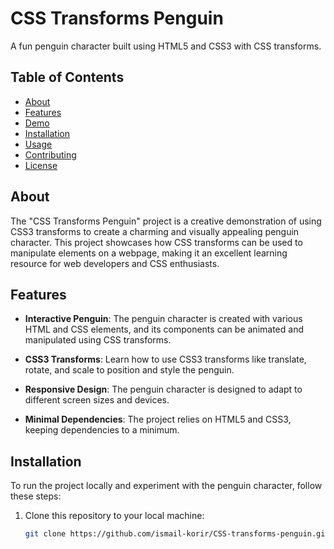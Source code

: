 # CSS Transforms Penguin


A fun penguin character built using HTML5 and CSS3 with CSS transforms.

## Table of Contents

- [About](#about)
- [Features](#features)
- [Demo](#demo)
- [Installation](#installation)
- [Usage](#usage)
- [Contributing](#contributing)
- [License](#license)

## About

The "CSS Transforms Penguin" project is a creative demonstration of using CSS3 transforms to create a charming and visually appealing penguin character. This project showcases how CSS transforms can be used to manipulate elements on a webpage, making it an excellent learning resource for web developers and CSS enthusiasts.

## Features

- **Interactive Penguin**: The penguin character is created with various HTML and CSS elements, and its components can be animated and manipulated using CSS transforms.

- **CSS3 Transforms**: Learn how to use CSS3 transforms like translate, rotate, and scale to position and style the penguin.

- **Responsive Design**: The penguin character is designed to adapt to different screen sizes and devices.

- **Minimal Dependencies**: The project relies on HTML5 and CSS3, keeping dependencies to a minimum.


## Installation

To run the project locally and experiment with the penguin character, follow these steps:

1. Clone this repository to your local machine:

   ```bash
   git clone https://github.com/ismail-korir/CSS-transforms-penguin.git
